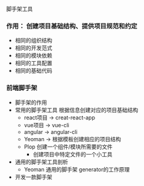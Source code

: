 脚手架工具
### 作用： 创建项目基础结构、提供项目规范和约定
+ 相同的组织结构
+ 相同的开发范式
+ 相同的模块依赖
+ 相同的工具配置
+ 相同的基础代码
### 前端脚手架
  + 脚手架的作用
  + 常用的脚手架工具
      根据信息创建对应的项目基础结构
    - react项目 -> creat-react-app
    - vue项目   -> vue-cli
    - angular  -> angular-cli 
    - Yeoman   -> 根据模板创建相应的项目结构
    - Plop  创建一个组件/模块所需要的文件
      - 创建项目中特定文件的一个小工具
  + 通用的脚手架工具剖析
    - Yeoman 通用的脚手架 generator的工作原理
  + 开发一款脚手架 